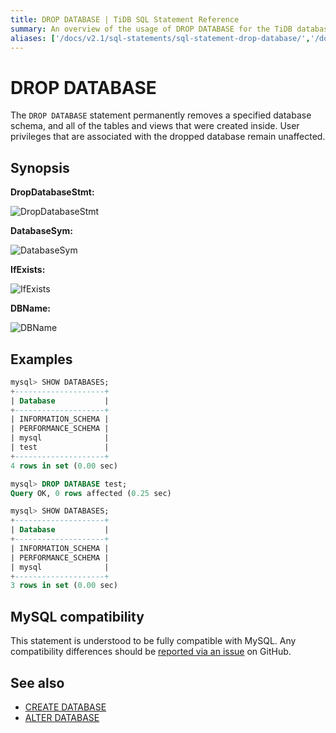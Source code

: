 ```yaml
---
title: DROP DATABASE | TiDB SQL Statement Reference
summary: An overview of the usage of DROP DATABASE for the TiDB database.
aliases: ['/docs/v2.1/sql-statements/sql-statement-drop-database/','/docs/v2.1/reference/sql/statements/drop-database/']
---
```


# DROP DATABASE

The `DROP DATABASE` statement permanently removes a specified database schema, and all of the tables and views that were created inside. User privileges that are associated with the dropped database remain unaffected.

## Synopsis

**DropDatabaseStmt:**

![DropDatabaseStmt](https://download.pingcap.com/images/docs/sqlgram/DropDatabaseStmt.png)

**DatabaseSym:**

![DatabaseSym](https://download.pingcap.com/images/docs/sqlgram/DatabaseSym.png)

**IfExists:**

![IfExists](https://download.pingcap.com/images/docs/sqlgram/IfExists.png)

**DBName:**

![DBName](https://download.pingcap.com/images/docs/sqlgram/DBName.png)

## Examples

```sql
mysql> SHOW DATABASES;
+--------------------+
| Database           |
+--------------------+
| INFORMATION_SCHEMA |
| PERFORMANCE_SCHEMA |
| mysql              |
| test               |
+--------------------+
4 rows in set (0.00 sec)

mysql> DROP DATABASE test;
Query OK, 0 rows affected (0.25 sec)

mysql> SHOW DATABASES;
+--------------------+
| Database           |
+--------------------+
| INFORMATION_SCHEMA |
| PERFORMANCE_SCHEMA |
| mysql              |
+--------------------+
3 rows in set (0.00 sec)
```

## MySQL compatibility

This statement is understood to be fully compatible with MySQL. Any compatibility differences should be [reported via an issue](https://github.com/pingcap/tidb/issues/new/choose) on GitHub.

## See also

* [CREATE DATABASE](/sql-statements/sql-statement-create-database.md)
* [ALTER DATABASE](/sql-statements/sql-statement-alter-database.md)
